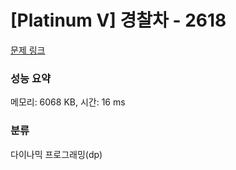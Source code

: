 # [Platinum V] 경찰차 - 2618 

[문제 링크](https://www.acmicpc.net/problem/2618) 

### 성능 요약

메모리: 6068 KB, 시간: 16 ms

### 분류

다이나믹 프로그래밍(dp)

